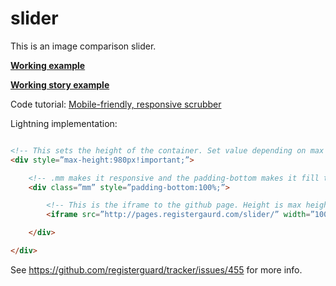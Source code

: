 # slider

This is an image comparison slider.

**[Working example](http://pages.registerguard.com/slider/)**

**[Working story example](http://registerguard.com/rg/staging/31724631-110/fair-bob-indya-oregon-says.html.csp)**

Code tutorial: [Mobile-friendly, responsive scrubber](http://demosthenes.info/blog/842/A-Mobile-Ready-Before-And-After-Image-Comparison-UI)

Lightning implementation:

```html

<!-- This sets the height of the container. Set value depending on max height of image. -->
<div style=”max-height:980px!important;”>

    <!-- .mm makes it responsive and the padding-bottom makes it fill the full image -->
    <div class=”mm” style=”padding-bottom:100%;”>

        <!-- This is the iframe to the github page. Height is max height -->
        <iframe src=”http://pages.registergaurd.com/slider/” width=”100%” height=”980” frameBorder=”0” scrolling=”no”></iframe>

    </div>

</div>


```


See https://github.com/registerguard/tracker/issues/455 for more info.